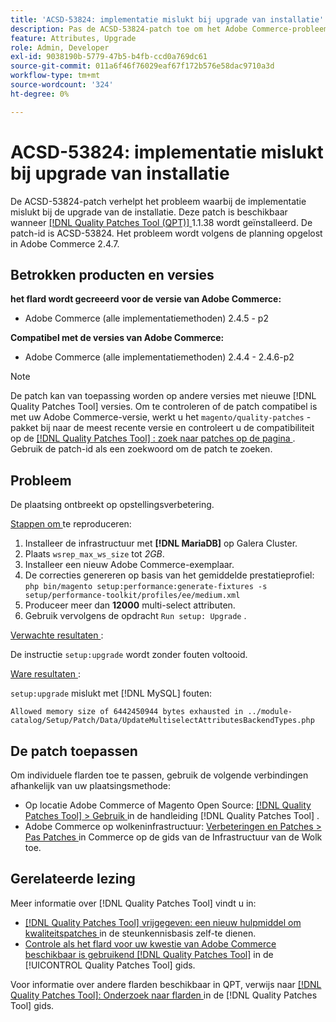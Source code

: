 ```yaml
---
title: 'ACSD-53824: implementatie mislukt bij upgrade van installatie'
description: Pas de ACSD-53824-patch toe om het Adobe Commerce-probleem op te lossen dat zich bij de upgrade van de installatie niet voordoet
feature: Attributes, Upgrade
role: Admin, Developer
exl-id: 9038190b-5779-47b5-b4fb-ccd0a769dc61
source-git-commit: 011a6f46f76029eaf67f172b576e58dac9710a3d
workflow-type: tm+mt
source-wordcount: '324'
ht-degree: 0%

---
```


# ACSD-53824: implementatie mislukt bij upgrade van installatie

De ACSD-53824-patch verhelpt het probleem waarbij de implementatie mislukt bij de upgrade van de installatie. Deze patch is beschikbaar wanneer [[!DNL Quality Patches Tool (QPT)] ](https://experienceleague.adobe.com/en/docs/commerce-operations/tools/quality-patches-tool/quality-patches-tool-to-self-serve-quality-patches) 1.1.38 wordt geïnstalleerd. De patch-id is ACSD-53824. Het probleem wordt volgens de planning opgelost in Adobe Commerce 2.4.7.

## Betrokken producten en versies

**het flard wordt gecreeerd voor de versie van Adobe Commerce:**

* Adobe Commerce (alle implementatiemethoden) 2.4.5 - p2

**Compatibel met de versies van Adobe Commerce:**

* Adobe Commerce (alle implementatiemethoden) 2.4.4 - 2.4.6-p2

>[!NOTE]
>
>De patch kan van toepassing worden op andere versies met nieuwe [!DNL Quality Patches Tool] versies. Om te controleren of de patch compatibel is met uw Adobe Commerce-versie, werkt u het `magento/quality-patches` -pakket bij naar de meest recente versie en controleert u de compatibiliteit op de [[!DNL Quality Patches Tool] : zoek naar patches op de pagina ](https://experienceleague.adobe.com/tools/commerce-quality-patches/index.html) . Gebruik de patch-id als een zoekwoord om de patch te zoeken.

## Probleem

De plaatsing ontbreekt op opstellingsverbetering.

<u> Stappen om </u> te reproduceren:

1. Installeer de infrastructuur met **[!DNL MariaDB]** op Galera Cluster.
1. Plaats `wsrep_max_ws_size` tot *2GB*.
1. Installeer een nieuw Adobe Commerce-exemplaar.
1. De correcties genereren op basis van het gemiddelde prestatieprofiel:
   `php bin/magento setup:performance:generate-fixtures -s setup/performance-toolkit/profiles/ee/medium.xml`
1. Produceer meer dan **12000** multi-select attributen.
1. Gebruik vervolgens de opdracht `Run setup: Upgrade` .

<u> Verwachte resultaten </u>:

De instructie `setup:upgrade` wordt zonder fouten voltooid.

<u> Ware resultaten </u>:

`setup:upgrade` mislukt met [!DNL MySQL] fouten:

`Allowed memory size of 6442450944 bytes exhausted in ../module-catalog/Setup/Patch/Data/UpdateMultiselectAttributesBackendTypes.php`

## De patch toepassen

Om individuele flarden toe te passen, gebruik de volgende verbindingen afhankelijk van uw plaatsingsmethode:

* Op locatie Adobe Commerce of Magento Open Source: [[!DNL Quality Patches Tool] > Gebruik ](/help/tools/quality-patches-tool/usage.md) in de handleiding [!DNL Quality Patches Tool] .
* Adobe Commerce op wolkeninfrastructuur: [ Verbeteringen en Patches > Pas Patches ](https://experienceleague.adobe.com/docs/commerce-cloud-service/user-guide/develop/upgrade/apply-patches.html) in Commerce op de gids van de Infrastructuur van de Wolk toe.

## Gerelateerde lezing

Meer informatie over [!DNL Quality Patches Tool] vindt u in:

* [[!DNL Quality Patches Tool]  vrijgegeven: een nieuw hulpmiddel om kwaliteitspatches ](https://experienceleague.adobe.com/en/docs/commerce-operations/tools/quality-patches-tool/quality-patches-tool-to-self-serve-quality-patches) in de steunkennisbasis zelf-te dienen.
* [ Controle als het flard voor uw kwestie van Adobe Commerce beschikbaar is gebruikend  [!DNL Quality Patches Tool]](/help/tools/quality-patches-tool/patches-available-in-qpt/check-patch-for-magento-issue-with-magento-quality-patches.md) in de [!UICONTROL Quality Patches Tool] gids.


Voor informatie over andere flarden beschikbaar in QPT, verwijs naar [[!DNL Quality Patches Tool]: Onderzoek naar flarden ](https://experienceleague.adobe.com/tools/commerce-quality-patches/index.html) in de [!DNL Quality Patches Tool] gids.
